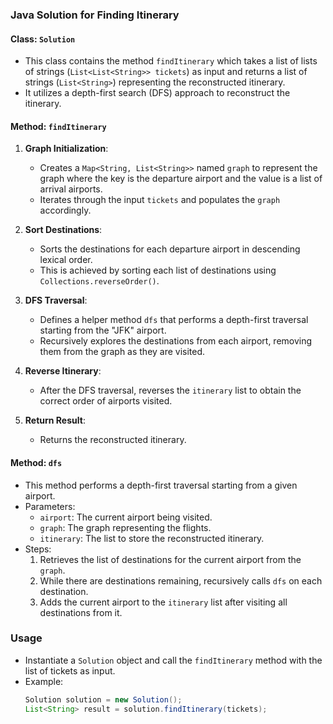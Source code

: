 ### Java Solution for Finding Itinerary

#### Class: `Solution`
- This class contains the method `findItinerary` which takes a list of lists of strings (`List<List<String>> tickets`) as input and returns a list of strings (`List<String>`) representing the reconstructed itinerary.
- It utilizes a depth-first search (DFS) approach to reconstruct the itinerary.

#### Method: `findItinerary`
1. **Graph Initialization**:
   - Creates a `Map<String, List<String>>` named `graph` to represent the graph where the key is the departure airport and the value is a list of arrival airports.
   - Iterates through the input `tickets` and populates the `graph` accordingly.

2. **Sort Destinations**:
   - Sorts the destinations for each departure airport in descending lexical order.
   - This is achieved by sorting each list of destinations using `Collections.reverseOrder()`.

3. **DFS Traversal**:
   - Defines a helper method `dfs` that performs a depth-first traversal starting from the "JFK" airport.
   - Recursively explores the destinations from each airport, removing them from the graph as they are visited.

4. **Reverse Itinerary**:
   - After the DFS traversal, reverses the `itinerary` list to obtain the correct order of airports visited.

5. **Return Result**:
   - Returns the reconstructed itinerary.

#### Method: `dfs`
- This method performs a depth-first traversal starting from a given airport.
- Parameters:
  - `airport`: The current airport being visited.
  - `graph`: The graph representing the flights.
  - `itinerary`: The list to store the reconstructed itinerary.
- Steps:
  1. Retrieves the list of destinations for the current airport from the `graph`.
  2. While there are destinations remaining, recursively calls `dfs` on each destination.
  3. Adds the current airport to the `itinerary` list after visiting all destinations from it.

### Usage
- Instantiate a `Solution` object and call the `findItinerary` method with the list of tickets as input.
- Example:
  ```java
  Solution solution = new Solution();
  List<String> result = solution.findItinerary(tickets);

